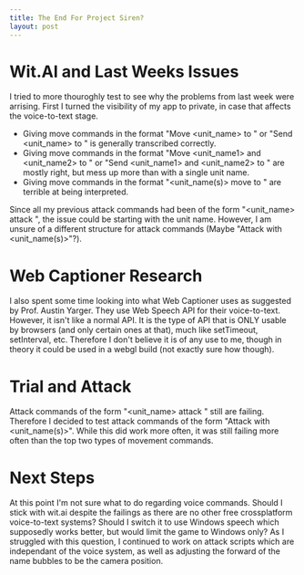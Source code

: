 ```yaml
---
title: The End For Project Siren?
layout: post
---
```


# Wit.AI and Last Weeks Issues
I tried to more thouroghly test to see why the problems from last week were arrising. First I turned the visibility of my app to private, in case that affects the voice-to-text stage.
- Giving move commands in the format "Move <unit_name> to <location>" or "Send <unit_name> to <location>" is generally transcribed correctly.
- Giving move commands in the format "Move <unit_name1> and <unit_name2> to <location>" or "Send <unit_name1> and <unit_name2> to <location>" are mostly right, but mess up more than with a single unit name.
- Giving move commands in the format "<unit_name(s)> move to <location>" are terrible at being interpreted.

Since all my previous attack commands had been of the form "<unit_name> attack <target>", the issue could be starting with the unit name. However, I am unsure of a different structure for attack commands (Maybe "Attack <target> with <unit_name(s)>"?).

# Web Captioner Research
I also spent some time looking into what Web Captioner uses as suggested by Prof. Austin Yarger. They use Web Speech API for their voice-to-text. However, it isn't like a normal API. It is the type of API that is ONLY usable by browsers (and only certain ones at that), much like setTimeout, setInterval, etc. Therefore I don't believe it is of any use to me, though in theory it could be used in a webgl build (not exactly sure how though).

# Trial and Attack
Attack commands of the form "<unit_name> attack <target>" still are failing. Therefore I decided to test attack commands of the form "Attack <target> with <unit_name(s)>".
While this did work more often, it was still failing more often than the top two types of movement commands.

# Next Steps
At this point I'm not sure what to do regarding voice commands. Should I stick with wit.ai despite the failings as there are no other free crossplatform voice-to-text systems? Should I switch it to use Windows speech which supposedly works better, but would limit the game to Windows only? As I struggled with this question, I continued to work on attack scripts which are independant of the voice system, as well as adjusting the forward of the name bubbles to be the camera position.
